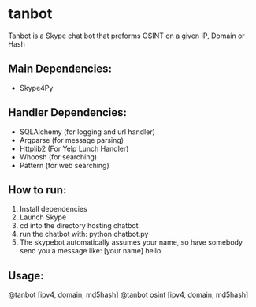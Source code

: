 tanbot
======

Tanbot is a Skype chat bot that preforms OSINT on a given IP, Domain or Hash

## Main Dependencies:
- Skype4Py

## Handler Dependencies:
- SQLAlchemy (for logging and url handler)
- Argparse (for message parsing)
- Httplib2 (For Yelp Lunch Handler)
- Whoosh (for searching)
- Pattern (for web searching)

## How to run:

1. Install dependencies
2. Launch Skype
3. cd into the directory hosting chatbot
4. run the chatbot with: python chatbot.py
5. The skypebot automatically assumes your name, so have somebody send you a message like:   [your name] hello

## Usage:
@tanbot [ipv4, domain, md5hash]
@tanbot osint [ipv4, domain, md5hash]
